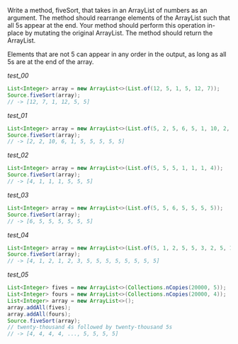 Write a method, fiveSort, that takes in an ArrayList of numbers as an argument. The method should rearrange elements of the ArrayList such that all 5s appear at the end. Your method should perform this operation in-place by mutating the original ArrayList. The method should return the ArrayList.

Elements that are not 5 can appear in any order in the output, as long as all 5s are at the end of the array.

_test_00_

```java
List<Integer> array = new ArrayList<>(List.of(12, 5, 1, 5, 12, 7));
Source.fiveSort(array);
// -> [12, 7, 1, 12, 5, 5]
```

_test_01_

```java
List<Integer> array = new ArrayList<>(List.of(5, 2, 5, 6, 5, 1, 10, 2, 5, 5));
Source.fiveSort(array);
// -> [2, 2, 10, 6, 1, 5, 5, 5, 5, 5]
```

_test_02_

```java
List<Integer> array = new ArrayList<>(List.of(5, 5, 5, 1, 1, 1, 4));
Source.fiveSort(array);
// -> [4, 1, 1, 1, 5, 5, 5]
```

_test_03_

```java
List<Integer> array = new ArrayList<>(List.of(5, 5, 6, 5, 5, 5, 5));
Source.fiveSort(array);
// -> [6, 5, 5, 5, 5, 5, 5]
```

_test_04_

```java
List<Integer> array = new ArrayList<>(List.of(5, 1, 2, 5, 5, 3, 2, 5, 1, 5, 5, 5, 4, 5));
Source.fiveSort(array);
// -> [4, 1, 2, 1, 2, 3, 5, 5, 5, 5, 5, 5, 5, 5]
```

_test_05_

```java
List<Integer> fives = new ArrayList<>(Collections.nCopies(20000, 5));
List<Integer> fours = new ArrayList<>(Collections.nCopies(20000, 4));
List<Integer> array = new ArrayList<>();
array.addAll(fives);
array.addAll(fours);
Source.fiveSort(array);
// twenty-thousand 4s followed by twenty-thousand 5s
// -> [4, 4, 4, 4, ..., 5, 5, 5, 5]
```
